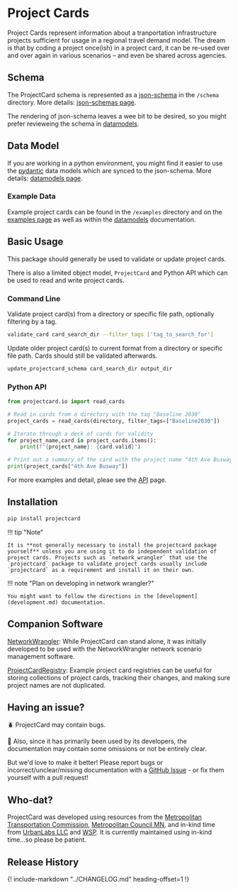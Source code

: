 # Project Cards

Project Cards represent information about a tranportation infrastructure projects sufficient for usage in a regional travel demand model. The dream is that by coding a project once(ish) in a project card, it can be re-used over and over again in various scenarios – and even be shared across agencies.

## Schema

The ProjectCard schema is represented as a [json-schema](https://json-schema.org) in the `/schema` directory.  More details:  [json-schemas page](json-schemas.md).

The rendering of json-schema leaves a wee bit to be desired, so you might prefer revieweing the schema in [datamodels](datamodels.md).

## Data Model

If you are working in a python environment, you might find it easier to use the [pydantic](https://docs.pydantic.dev/) data models which are synced to the json-schema.  More details: [datamodels page](datamodels.md).

### Example Data

Example project cards can be found in the `/examples` directory and on the [examples page](examples.md) as well as within the [datamodels](datamodels.md) documentation.

## Basic Usage

This package should generally be used to validate or update project cards.  

There is also a limited object model, `ProjectCard` and Python API which can be used to read and write project cards.

### Command Line

Validate project card(s) from a directory or specific file path, optionally filtering by a tag.

```sh
validate_card card_search_dir --filter_tags ['tag_to_search_for']
```

Update older project card(s) to current format from a directory or specific file path.  Cards should still be validated afterwards.

```sh
update_projectcard_schema card_search_dir output_dir
```

### Python API

```python
from projectcard.io import read_cards

# Read in cards from a directory with the tag "Baseline 2030"
project_cards = read_cards(directory, filter_tags=["Baseline2030"])

# Iterate through a deck of cards for validity
for project_name,card in project_cards.items():
    print(f"{project_name}: {card.valid}")

# Print out a summary of the card with the project name "4th Ave Busway"
print(project_cards["4th Ave Busway"])
```

For more examples and detail, pleae see the [API](api.md) page.

## Installation

```bash
pip install projectcard
```

!!! tip "Note"

    It is **not generally necessary to install the projectcard package yourself** unless you are using it to do independent validation of project cards. Projects such as `network_wrangler` that use the `projectcard` package to validate project cards usually include `projectcard` as a requirement and install it on their own.

!!! note "Plan on developing in network wrangler?"

    You might want to follow the directions in the [development](development.md) documentation.

## Companion Software

[NetworkWrangler](https://wsp-sag.github.io/network_wrangler): While ProjectCard can stand alone, it was initially developed to be used with the NetworkWrangler network scenario management software.

[ProjectCardRegistry](https://github.com/BayAreaMetro/project_card_registry): Example project card registries can be useful for storing collections of project cards, tracking their changes, and making sure project names are not duplicated.

## Having an issue?

🪲 ProjectCard may contain bugs.

🤔 Also, since it has primarily been used by its developers, the documentation may contain some omissions or not be entirely clear.

But we'd love to make it better! Please report bugs or incorrect/unclear/missing documentation with a [GitHub Issue](https://github.com/network-wrangler/projectcard/issues) -  or fix them yourself with a pull request!

## Who-dat?

ProjectCard was developed using resources from the [Metropolitan Transportation Commission](https://www.bayareametro.gov), [Metropolitan Council MN](https://metrocouncil.org/), and in-kind time from [UrbanLabs LLC](https://urbanlabs.io) and [WSP](https://www.wsp.com).  It is currently maintained using in-kind time...so please be patient.

## Release History

{!
    include-markdown "../CHANGELOG.md"
    heading-offset=1
!}
